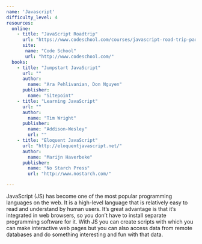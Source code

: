 ```yaml
---
name: 'Javascript'
difficulty_level: 4
resources:
  online:
    - title: "JavaScript Roadtrip"
      url: "https://www.codeschool.com/courses/javascript-road-trip-part-1"
      site:
       name: "Code School"
       url: "http://www.codeschool.com/"
  books:
    - title: "Jumpstart JavaScript"
      url: ""
      author: 
        name: "Ara Pehlivanian, Don Nguyen"
      publisher: 
        name: "Sitepoint"
    - title: "Learning JavaScript"
      url: ""
      author: 
        name: "Tim Wright"
      publisher:
        name: "Addison-Wesley"
        url: ""
    - title: "Eloquent JavaScript"
      url: "http://eloquentjavascript.net/"
      author: 
        name: "Marijn Haverbeke"
      publisher:
        name: "No Starch Press"    
        url: "http://www.nostarch.com/"

---
```


JavaScript (JS) has become one of the most popular programming languages on the web. It is a high-level language that is relatively easy to read and understand by human users. It’s great advantage is that it’s integrated in web browsers, so you don’t have to install separate programming software for it. With JS you can create scripts with which you can make interactive web pages but you can also access data from remote databases and do something interesting and fun with that data.
